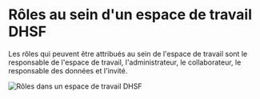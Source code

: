 # Rôles au sein d'un espace de travail DHSF

Les rôles qui peuvent être attribués au sein de l'espace de travail sont le responsable de l'espace de travail, l'administrateur, le collaborateur, le responsable des données et l'invité. 

![Rôles dans un espace de travail DHSF](/api/docs/UserGuide/Guidance/roles.png)